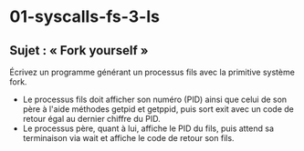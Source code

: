 # 01-syscalls-fs-3-ls

## Sujet : « Fork yourself »

Écrivez un programme générant un processus fils avec la primitive système fork.
- Le processus fils doit afficher son numéro (PID) ainsi que celui de son père à l'aide méthodes getpid et getppid,
puis sort exit avec un code de retour égal au dernier chiffre du PID.
- Le processus père, quant à lui, affiche le PID du fils, puis attend sa terminaison via wait et affiche le code de
retour son fils.
